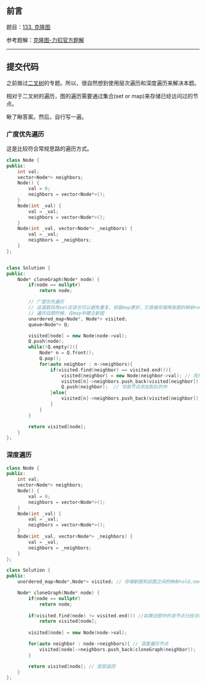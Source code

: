 ## 前言 

题目：[133. 克隆图](https://leetcode-cn.com/problems/clone-graph/)

参考题解：[克隆图-力扣官方题解](https://leetcode-cn.com/problems/clone-graph/solution/ke-long-tu-by-leetcode-solution/)

---

## 提交代码

之前做过[二叉树](https://blog.csdn.net/sinat_38816924/category_11360177.html)的专题。所以，很自然想到使用层次遍历和深度遍历来解决本题。

相对于二叉树的遍历，图的遍历需要通过集合(set or map)来存储已经访问过的节点。

瞅了瞅答案。然后，自行写一遍。

### 广度优先遍历

这是比较符合常规思路的遍历方式。

```c++
class Node {
public:
    int val;
    vector<Node*> neighbors;
    Node() {
        val = 0;
        neighbors = vector<Node*>();
    }
    Node(int _val) {
        val = _val;
        neighbors = vector<Node*>();
    }
    Node(int _val, vector<Node*> _neighbors) {
        val = _val;
        neighbors = _neighbors;
    }
};


class Solution {
public:
    Node* cloneGraph(Node* node) {
        if(node == nullptr)
            return node;

        // 广度优先遍历
        // 这道题目用set应该也可以避免重复。但是map更好，它直接存储两张图的映射<old,nes>
        // 遍历旧图时候，在map中建立新图
        unordered_map<Node*, Node*> visited;
        queue<Node*> Q;

        visited[node] = new Node(node->val);
        Q.push(node);
        while(!Q.empty()){
            Node* n = Q.front();
            Q.pop();
            for(auto neighbor : n->neighbors){
                if(visited.find(neighbor) == visited.end()){
                    visited[neighbor] = new Node(neighbor->val); // 克隆一个新节点
                    visited[n]->neighbors.push_back(visited[neighbor]); // 添加指向
                    Q.push(neighbor);  // 邻居节点添加到队列中
                }else{
                    visited[n]->neighbors.push_back(visited[neighbor]); // 该节点已经遇见并创建过，这里只要添加一个指向即可
                }
            }
        }

        return visited[node];
    }
};
```

### 深度遍历

```c++
class Node {
public:
    int val;
    vector<Node*> neighbors;
    Node() {
        val = 0;
        neighbors = vector<Node*>();
    }
    Node(int _val) {
        val = _val;
        neighbors = vector<Node*>();
    }
    Node(int _val, vector<Node*> _neighbors) {
        val = _val;
        neighbors = _neighbors;
    }
};

class Solution {
public:
    unordered_map<Node*,Node*> visited; // 存储新图和旧图之间的映射<old,new>

    Node* cloneGraph(Node* node) {
        if(node == nullptr)
            return node;
        
        if(visited.find(node) != visited.end()) //如果旧图中的该节点已经访问，返回其对应的新节点
            return visited[node];
        
        visited[node] = new Node(node->val);

        for(auto neighbor : node->neighbors){ // 深度遍历节点
            visited[node]->neighbors.push_back(cloneGraph(neighbor));
        }

        return visited[node]; // 层层返回
    }
};
```